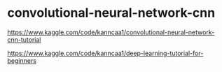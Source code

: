 # convolutional-neural-network-cnn


 https://www.kaggle.com/code/kanncaa1/convolutional-neural-network-cnn-tutorial

 https://www.kaggle.com/code/kanncaa1/deep-learning-tutorial-for-beginners
